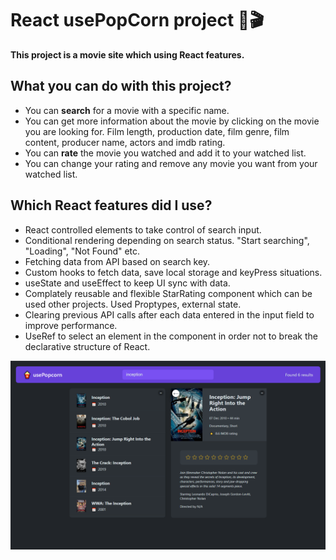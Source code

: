 # React usePopCorn project 🍿🎬

**This project is a movie site which using React features.**

## What you can do with this project?
- You can **search** for a movie with a specific name.
- You can get more information about the movie by clicking on the movie you are looking for. Film length, production date, film genre, film content, producer name, actors and imdb rating.
- You can **rate** the movie you watched and add it to your watched list.
- You can change your rating and remove any movie you want from your watched list.

## Which React features did I use?
- React controlled elements to take control of search input.
- Conditional rendering depending on search status. "Start searching", "Loading", "Not Found" etc.
- Fetching data from API based on search key.
- Custom hooks to fetch data, save local storage and keyPress situations.
- useState and useEffect to keep UI sync with data.
- Complately reusable and flexible StarRating component which can be used other projects. Used Proptypes, external state.
- Clearing previous API calls after each data entered in the input field to improve performance.
- UseRef to select an element in the component in order not to break the declarative structure of React.

![React-use-Pop-Corn](src/usePopCorn-img.png)
